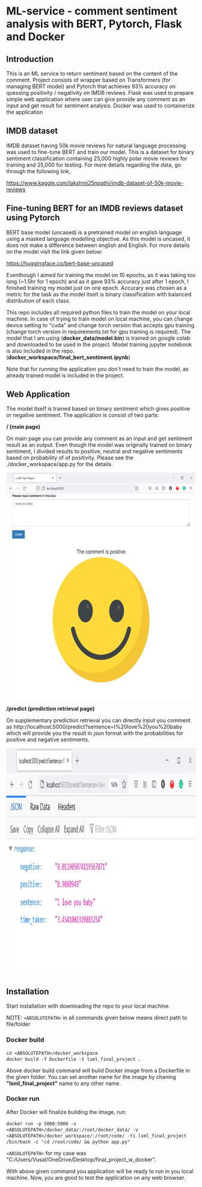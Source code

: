 # ML-service - comment sentiment analysis with BERT, Pytorch, Flask and Docker 

## Introduction

This is an ML service to return sentiment based on the content of the comment. Project consists of wrapper based on Transformers (for managing BERT model) and Pytorch that achieves 93% accuracy on quessing positivity / negativity on IMDB reviews. Flask was used to prepare simple web application where user can give provide any comment as an input and get result for sentiment analysis. Docker was used to containerize the application

##  IMDB dataset
IMDB dataset having 50k movie reviews for natural language processing was used to fine-tune BERT and train our model. This is a dataset for binary sentiment classification containing 25,000 highly polar movie reviews for training and 25,000 for testing. For more details regarding the data, go through the following link, 

https://www.kaggle.com/lakshmi25npathi/imdb-dataset-of-50k-movie-reviews

## Fine-tuning BERT for an IMDB reviews dataset using Pytorch
BERT base model (uncased) is a pretrained model on english language using a masked language modelling objective. As this model is uncased, it does not make a difference between english and English. For more details on the model visit the link given below:

https://huggingface.co/bert-base-uncased

Eventhough I aimed for training the model on 10 epochs, as it was taking too long (~1.5hr for 1 epoch) and as it gave 93% accuracy just after 1 epoch, I finished training my model just on one epoch. Accurary was chosen as a metric for the task as the model itselt is binary classification with balanced distribution of each class.

This repo includes all required python files to train the model on your local machine. In case of trying to train model on local machine, you can change device setting to "cuda" and change torch version that accepts gpu training. (change torch version in requirements.txt for gpu training is required). The model that I am using (**docker_data/model.bin**) is trained on google colab and downloaded to be used in the project. Model training jupyter notebook is also included in the repo. (**docker_workspace/final_bert_sentiment.ipynb**)

Note that for running the application you don't need to train the model, as already trained model is included in the project.

## Web Application

The model itself is trained based on binary sentiment which gives positive or negative sentiment. The application is consist of two parts:

**/ (main page)**

On main page  you can provide any comment as an input and get sentiment result as an output. Even though the model was originally trained on binary sentiment, I divided results to positive, neutral and negative sentiments based on probability of of positivity. Please see the ./docker_workspace/app.py for the details. 

<p align='center'>
  <a href="#"><img src='https://raw.githubusercontent.com/Vusal123/sentiment_analysis/main/images/main_page.png' width="700" height="600"></a>
</p>

**/predict (prediction retrieval page)**

On supplementary prediction retrieval you can directly input you comment as http://localhost:5000/predict?sentence=I%20love%20you%20baby which will provide you the result in json format with the probabilities for positive and negative sentiments.

<p align='center'>
  <a href="#"><img src='https://raw.githubusercontent.com/Vusal123/sentiment_analysis/main/images/predict_page.png' width="700" height="600"></a>
</p>

## Installation

Start installation with downloading the repo to your local machine.

NOTE: ```<ABSOLUTEPATH>``` in all commands given below means direct path to file/folder

### Docker build
```
cd <ABSOLUTEPATH>/docker_workspace
docker build -f Dockerfile -t lsml_final_project .
```

Above docker build command will build Docker image from a Dockerfile in the given folder. You can set another name for the image by chaning **"lsml_final_project"** name to any other name.

### Docker run

After Docker will finalize building the image, run:

```
docker run -p 5000:5000 -v <ABSOLUTEPATH>/docker_data/:/root/docker_data/ -v <ABSOLUTEPATH>/docker_workspace/:/root/code/ -ti lsml_final_project /bin/bash -c "cd /root/code/ && python app.py"
```

```<ABSOLUTEPATH>``` for my case was "C:/Users/Vusal/OneDrive/Desktop/final_project_w_docker".

With above given command you application will be ready to run in you local machine. Now, you are good to test the application on any web browser.

